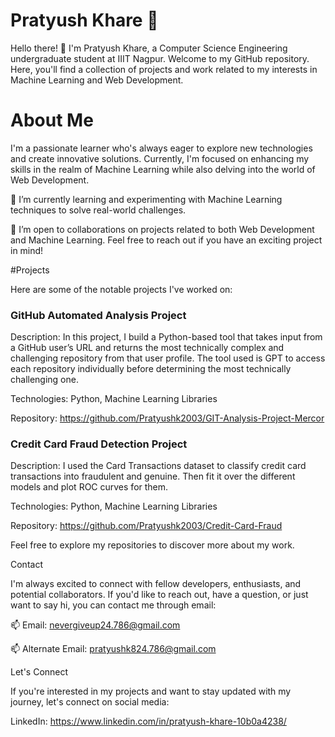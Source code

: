 # Pratyush Khare 👋

Hello there! 👋 I'm Pratyush Khare, a Computer Science Engineering undergraduate student at IIIT Nagpur. Welcome to my GitHub repository. Here, you'll find a collection of projects and work related to my interests in Machine Learning and Web Development.

# About Me
I'm a passionate learner who's always eager to explore new technologies and create innovative solutions. Currently, I'm focused on enhancing my skills in the realm of Machine Learning while also delving into the world of Web Development.

🌱 I’m currently learning and experimenting with Machine Learning techniques to solve real-world challenges.

👯 I’m open to collaborations on projects related to both Web Development and Machine Learning. Feel free to reach out if you have an exciting project in mind!

#Projects

Here are some of the notable projects I've worked on:

### GitHub Automated Analysis Project

Description: In this project, I build a Python-based tool that takes input from a GitHub user’s URL and returns the most 
technically complex and challenging repository from that user profile.
The tool used is GPT to access each repository individually before determining the most technically 
challenging one.

Technologies: Python, Machine Learning Libraries

Repository: https://github.com/Pratyushk2003/GIT-Analysis-Project-Mercor

### Credit Card Fraud Detection Project

Description: I used the Card Transactions dataset to classify credit card transactions into fraudulent and genuine. Then fit it over the different models and plot ROC curves for them.

Technologies: Python, Machine Learning Libraries

Repository: https://github.com/Pratyushk2003/Credit-Card-Fraud

Feel free to explore my repositories to discover more about my work.

Contact

I'm always excited to connect with fellow developers, enthusiasts, and potential collaborators. If you'd like to reach out, have a question, or just want to say hi, you can contact me through email:

📫 Email: nevergiveup24.786@gmail.com

📫 Alternate Email: pratyushk824.786@gmail.com

Let's Connect

If you're interested in my projects and want to stay updated with my journey, let's connect on social media:

LinkedIn: https://www.linkedin.com/in/pratyush-khare-10b0a4238/
